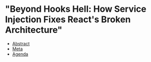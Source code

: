 # "Beyond Hooks Hell: How Service Injection Fixes React's Broken Architecture"

- [Abstract](./Abstract.md)
- [Meta](./Meta.md)
- [Agenda](./MeetupAgenda.md)
